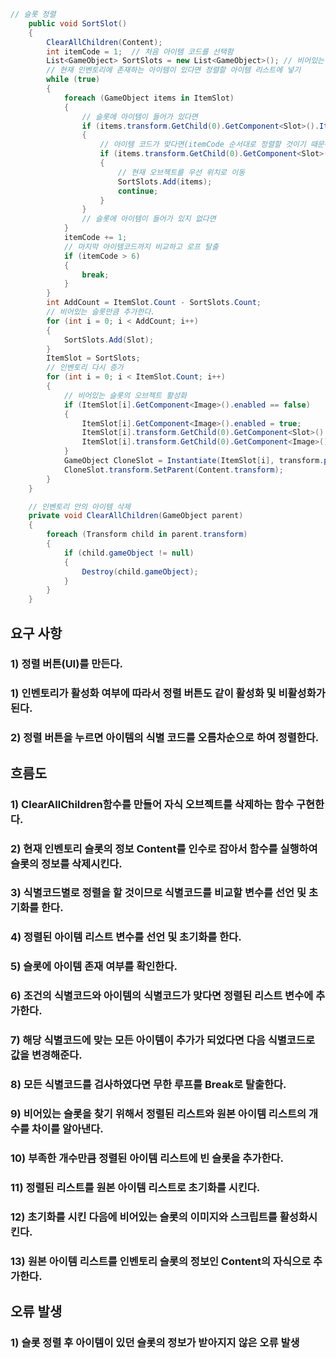 ```cs
// 슬롯 정렬
    public void SortSlot()
    {
        ClearAllChildren(Content);
        int itemCode = 1;  // 처음 아이템 코드를 선택함
        List<GameObject> SortSlots = new List<GameObject>(); // 비어있는 리스트 생성
        // 현재 인벤토리에 존재하는 아이템이 있다면 정렬할 아이템 리스트에 넣기
        while (true)
        {
            foreach (GameObject items in ItemSlot)
            {
                // 슬롯에 아이템이 들어가 있다면
                if (items.transform.GetChild(0).GetComponent<Slot>().ItemStatus != null)
                {
                    // 아이템 코드가 맞다면(itemCode 순서대로 정렬할 것이기 때문에 순서대로 추가)
                    if (items.transform.GetChild(0).GetComponent<Slot>().ItemStatus.ItemNum == itemCode)
                    {
                        // 현재 오브젝트를 우선 위치로 이동
                        SortSlots.Add(items);
                        continue;
                    }
                }
                // 슬롯에 아이템이 들어가 있지 없다면
            }
            itemCode += 1;
            // 마지막 아이템코드까지 비교하고 로프 탈출
            if (itemCode > 6)
            {
                break;
            }
        }
        int AddCount = ItemSlot.Count - SortSlots.Count;
        // 비어있는 슬롯만큼 추가한다.
        for (int i = 0; i < AddCount; i++)
        {
            SortSlots.Add(Slot);
        }
        ItemSlot = SortSlots;
        // 인벤토리 다시 증가
        for (int i = 0; i < ItemSlot.Count; i++)
        {
            // 비어있는 슬롯의 오브젝트 활성화
            if (ItemSlot[i].GetComponent<Image>().enabled == false)
            {
                ItemSlot[i].GetComponent<Image>().enabled = true;
                ItemSlot[i].transform.GetChild(0).GetComponent<Slot>().enabled = true;
                ItemSlot[i].transform.GetChild(0).GetComponent<Image>().enabled = true;
            }
            GameObject CloneSlot = Instantiate(ItemSlot[i], transform.position, Quaternion.identity);
            CloneSlot.transform.SetParent(Content.transform);
        }
    }

    // 인벤토리 안의 아이템 삭제
    private void ClearAllChildren(GameObject parent)
    {
        foreach (Transform child in parent.transform)
        {
            if (child.gameObject != null)
            {
                Destroy(child.gameObject);
            }
        }
    }
```

## 요구 사항
### 1) 정렬 버튼(UI)를 만든다.
### 1) 인벤토리가 활성화 여부에 따라서 정렬 버튼도 같이 활성화 및 비활성화가 된다.
### 2) 정렬 버튼을 누르면 아이템의 식별 코드를 오름차순으로 하여 정렬한다.

## 흐름도
### 1) ClearAllChildren함수를 만들어 자식 오브젝트를 삭제하는 함수 구현한다.
### 2) 현재 인벤토리 슬롯의 정보 Content를 인수로 잡아서 함수를 실행하여 슬롯의 정보를 삭제시킨다.
### 3) 식별코드별로 정렬을 할 것이므로 식별코드를 비교할 변수를 선언 및 초기화를 한다.
### 4) 정렬된 아이템 리스트 변수를 선언 및 초기화를 한다.
### 5) 슬롯에 아이템 존재 여부를 확인한다.
### 6) 조건의 식별코드와 아이템의 식별코드가 맞다면 정렬된 리스트 변수에 추가한다.
### 7) 해당 식별코드에 맞는 모든 아이템이 추가가 되었다면 다음 식별코드로 값을 변경해준다.
### 8) 모든 식별코드를 검사하였다면 무한 루프를 Break로 탈출한다.
### 9) 비어있는 슬롯을 찾기 위해서 정렬된 리스트와 원본 아이템 리스트의 개수를 차이를 알아낸다.
### 10) 부족한 개수만큼 정렬된 아이템 리스트에 빈 슬롯을 추가한다.
### 11) 정렬된 리스트를 원본 아이템 리스트로 초기화를 시킨다.
### 12) 초기화를 시킨 다음에 비어있는 슬롯의 이미지와 스크립트를 활성화시킨다.
### 13) 원본 아이템 리스트를 인벤토리 슬롯의 정보인 Content의 자식으로 추가한다.

## 오류 발생
### 1) 슬롯 정렬 후 아이템이 있던 슬롯의 정보가 받아지지 않은 오류 발생
